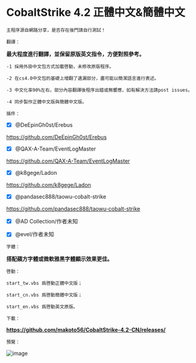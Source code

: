 # CobaltStrike 4.2 正體中文&簡體中文

`主程序源自網路分享，是否存在後門請自行測試！`

`翻譯：`

**最大程度進行翻譯，並保留原版英文指令，方便對照參考。**

    -1 採用外掛中文包方式加載啓動，未修改原版程序。

    -2 在cs4.0中文包的基礎上增翻了遺漏部分，盡可能以簡潔語言進行表述。

    -3 中文化率90%左右，部分內容翻譯後程序出錯或無響應，如有解決方法請post issues。

    -4 同步製作正體中文版與簡體中文版。

`插件：`

- [x] @DeEpinGh0st/Erebus

https://github.com/DeEpinGh0st/Erebus

- [x] @QAX-A-Team/EventLogMaster

https://github.com/QAX-A-Team/EventLogMaster

- [x] @k8gege/Ladon

https://github.com/k8gege/Ladon

- [x] @pandasec888/taowu-cobalt-strike

https://github.com/pandasec888/taowu-cobalt-strike

- [x] @AD Collection/作者未知

- [x] @evel/作者未知

`字體：`

**搭配蘋方字體或微軟雅黑字體顯示效果更佳。**

`啓動：`

    start_tw.vbs 爲啓動正體中文版；

    start_cn.vbs 爲啓動簡體中文版；

    start_en.vbs 爲啓動英文原版。

`下載：`

**https://github.com/makoto56/CobaltStrike-4.2-CN/releases/**

`預覽：`

![image](https://github.com/makoto56/CobaltStrike-4.2-CN/blob/main/cs_4.2.png)
